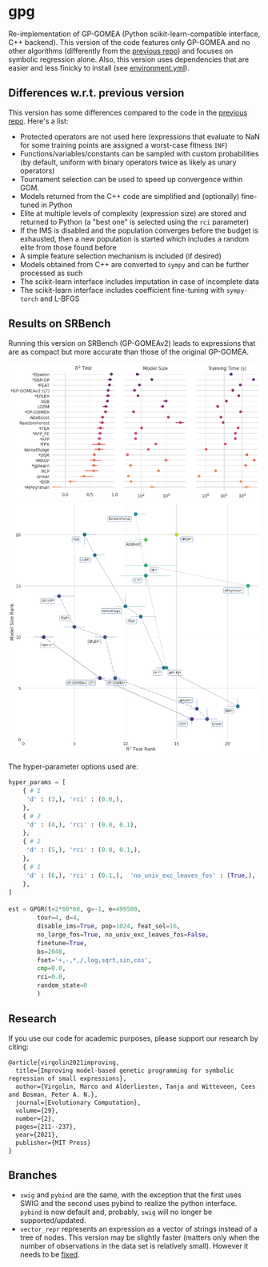# gpg
Re-implementation of GP-GOMEA (Python scikit-learn-compatible interface, C++ backend).
This version of the code features only GP-GOMEA and no other algorithms (differently from the [previous repo](https://github.com/marcovirgolin/GP-GOMEA)) and focuses on symbolic regression alone.
Also, this version uses dependencies that are easier and less finicky to install (see [environment.yml](environment.yml)). 

## Differences w.r.t. previous version
This version has some differences compared to the code in the [previous repo](https://github.com/marcovirgolin/GP-GOMEA).
Here's a list:
- Protected operators are not used here (expressions that evaluate to NaN for some training points are assigned a worst-case fitness `INF`)
- Functions/variables/constants can be sampled with custom probabilities (by default, uniform with binary operators twice as likely as unary operators)
- Tournament selection can be used to speed up convergence within GOM.
- Models returned from the C++ code are simplified and (optionally) fine-tuned in Python
- Elite at multiple levels of complexity (expression size) are stored and returned to Python (a "best one" is selected using the `rci` parameter)
- If the IMS is disabled and the population converges before the budget is exhausted, then a new population is started which includes a random elite from those found before
- A simple feature selection mechanism is included (if desired)
- Models obtained from C++ are converted to `sympy` and can be further processed as such
- The scikit-learn interface includes imputation in case of incomplete data
- The scikit-learn interface includes coefficient fine-tuning with `sympy-torch` and L-BFGS


## Results on SRBench
Running this version on SRBench (GP-GOMEAv2) leads to expressions that are as compact but more accurate than those of the original GP-GOMEA.

<img src=pics/srbench.png alt="blackbox_results" width=800px />
<img src=pics/srbench_pareto.png alt="pareto_results" width=800px />

The hyper-parameter options used are:

```python
hyper_params = [
    { # 1
     'd' : (3,), 'rci' : (0.0,),
    },
    { # 2
     'd' : (4,), 'rci' : (0.0, 0.1),
    },
    { # 2
     'd' : (5,), 'rci' : (0.0, 0.1,),
    },
    { # 1
     'd' : (6,), 'rci' : (0.1,),  'no_univ_exc_leaves_fos' : (True,),
    },
]

est = GPGR(t=2*60*60, g=-1, e=499500,
        tour=4, d=4,
        disable_ims=True, pop=1024, feat_sel=16,
        no_large_fos=True, no_univ_exc_leaves_fos=False,
        finetune=True, 
        bs=2048,
        fset='+,-,*,/,log,sqrt,sin,cos', 
        cmp=0.0, 
        rci=0.0,
        random_state=0
        )
```

## Research
If you use our code for academic purposes, please support our research by citing:
```
@article{virgolin2021improving,
  title={Improving model-based genetic programming for symbolic regression of small expressions},
  author={Virgolin, Marco and Alderliesten, Tanja and Witteveen, Cees and Bosman, Peter A. N.},
  journal={Evolutionary Computation},
  volume={29},
  number={2},
  pages={211--237},
  year={2021},
  publisher={MIT Press}
}
```

## Branches
- `swig` and `pybind` are the same, with the exception that the first uses SWIG and the second uses pybind to realize the python interface. `pybind` is now default and, probably, `swig` will no longer be supported/updated.
- `vector_repr` represents an expression as a vector of strings instead of a tree of nodes. This version may be slightly faster (matters only when the number of observations in the data set is relatively small). However it needs to be [fixed](https://github.com/marcovirgolin/gpg/issues/10).
